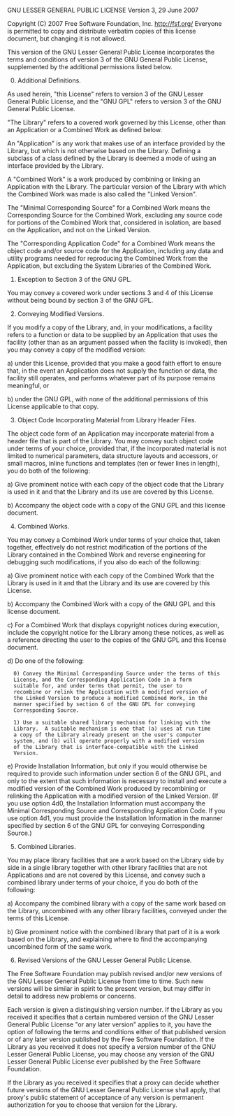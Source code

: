 GNU LESSER GENERAL PUBLIC LICENSE
                      Version 3, 29 June 2007

Copyright (C) 2007 Free Software Foundation, Inc. <http://fsf.org/>
Everyone is permitted to copy and distribute verbatim copies
of this license document, but changing it is not allowed.


 This version of the GNU Lesser General Public License incorporates
the terms and conditions of version 3 of the GNU General Public
License, supplemented by the additional permissions listed below.

 0. Additional Definitions.

 As used herein, "this License" refers to version 3 of the GNU Lesser
General Public License, and the "GNU GPL" refers to version 3 of the GNU
General Public License.

 "The Library" refers to a covered work governed by this License,
other than an Application or a Combined Work as defined below.

 An "Application" is any work that makes use of an interface provided
by the Library, but which is not otherwise based on the Library.
Defining a subclass of a class defined by the Library is deemed a mode
of using an interface provided by the Library.

 A "Combined Work" is a work produced by combining or linking an
Application with the Library.  The particular version of the Library
with which the Combined Work was made is also called the "Linked
Version".

 The "Minimal Corresponding Source" for a Combined Work means the
Corresponding Source for the Combined Work, excluding any source code
for portions of the Combined Work that, considered in isolation, are
based on the Application, and not on the Linked Version.

 The "Corresponding Application Code" for a Combined Work means the
object code and/or source code for the Application, including any data
and utility programs needed for reproducing the Combined Work from the
Application, but excluding the System Libraries of the Combined Work.

 1. Exception to Section 3 of the GNU GPL.

 You may convey a covered work under sections 3 and 4 of this License
without being bound by section 3 of the GNU GPL.

 2. Conveying Modified Versions.

 If you modify a copy of the Library, and, in your modifications, a
facility refers to a function or data to be supplied by an Application
that uses the facility (other than as an argument passed when the
facility is invoked), then you may convey a copy of the modified
version:

  a) under this License, provided that you make a good faith effort to
  ensure that, in the event an Application does not supply the
  function or data, the facility still operates, and performs
  whatever part of its purpose remains meaningful, or

  b) under the GNU GPL, with none of the additional permissions of
  this License applicable to that copy.

 3. Object Code Incorporating Material from Library Header Files.

 The object code form of an Application may incorporate material from
a header file that is part of the Library.  You may convey such object
code under terms of your choice, provided that, if the incorporated
material is not limited to numerical parameters, data structure
layouts and accessors, or small macros, inline functions and templates
(ten or fewer lines in length), you do both of the following:

  a) Give prominent notice with each copy of the object code that the
  Library is used in it and that the Library and its use are
  covered by this License.

  b) Accompany the object code with a copy of the GNU GPL and this license
  document.

 4. Combined Works.

 You may convey a Combined Work under terms of your choice that,
taken together, effectively do not restrict modification of the
portions of the Library contained in the Combined Work and reverse
engineering for debugging such modifications, if you also do each of
the following:

  a) Give prominent notice with each copy of the Combined Work that
  the Library is used in it and that the Library and its use are
  covered by this License.

  b) Accompany the Combined Work with a copy of the GNU GPL and this license
  document.

  c) For a Combined Work that displays copyright notices during
  execution, include the copyright notice for the Library among
  these notices, as well as a reference directing the user to the
  copies of the GNU GPL and this license document.

  d) Do one of the following:

      0) Convey the Minimal Corresponding Source under the terms of this
      License, and the Corresponding Application Code in a form
      suitable for, and under terms that permit, the user to
      recombine or relink the Application with a modified version of
      the Linked Version to produce a modified Combined Work, in the
      manner specified by section 6 of the GNU GPL for conveying
      Corresponding Source.

      1) Use a suitable shared library mechanism for linking with the
      Library.  A suitable mechanism is one that (a) uses at run time
      a copy of the Library already present on the user's computer
      system, and (b) will operate properly with a modified version
      of the Library that is interface-compatible with the Linked
      Version.

  e) Provide Installation Information, but only if you would otherwise
  be required to provide such information under section 6 of the
  GNU GPL, and only to the extent that such information is
  necessary to install and execute a modified version of the
  Combined Work produced by recombining or relinking the
  Application with a modified version of the Linked Version. (If
  you use option 4d0, the Installation Information must accompany
  the Minimal Corresponding Source and Corresponding Application
  Code. If you use option 4d1, you must provide the Installation
  Information in the manner specified by section 6 of the GNU GPL
  for conveying Corresponding Source.)

 5. Combined Libraries.

 You may place library facilities that are a work based on the
Library side by side in a single library together with other library
facilities that are not Applications and are not covered by this
License, and convey such a combined library under terms of your
choice, if you do both of the following:

  a) Accompany the combined library with a copy of the same work based
  on the Library, uncombined with any other library facilities,
  conveyed under the terms of this License.

  b) Give prominent notice with the combined library that part of it
  is a work based on the Library, and explaining where to find the
  accompanying uncombined form of the same work.

 6. Revised Versions of the GNU Lesser General Public License.

 The Free Software Foundation may publish revised and/or new versions
of the GNU Lesser General Public License from time to time. Such new
versions will be similar in spirit to the present version, but may
differ in detail to address new problems or concerns.

 Each version is given a distinguishing version number. If the
Library as you received it specifies that a certain numbered version
of the GNU Lesser General Public License "or any later version"
applies to it, you have the option of following the terms and
conditions either of that published version or of any later version
published by the Free Software Foundation. If the Library as you
received it does not specify a version number of the GNU Lesser
General Public License, you may choose any version of the GNU Lesser
General Public License ever published by the Free Software Foundation.

 If the Library as you received it specifies that a proxy can decide
whether future versions of the GNU Lesser General Public License shall
apply, that proxy's public statement of acceptance of any version is
permanent authorization for you to choose that version for the
Library.
